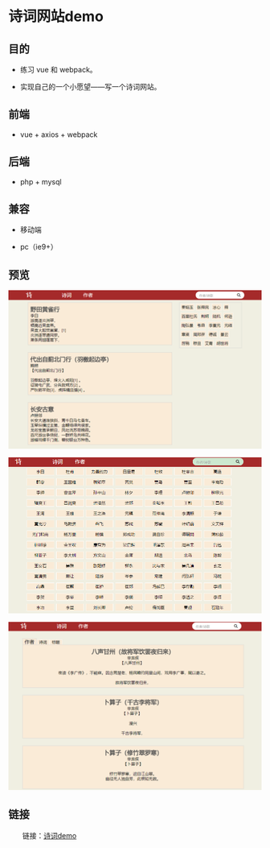 # 诗词网站demo

## 目的

* 练习 vue 和 webpack。

* 实现自己的一个小愿望——写一个诗词网站。

## 前端

* vue + axios + webpack

## 后端

* php + mysql

## 兼容

* 移动端

* pc（ie9+）

## 预览

![首页](./source/首页.png "首页")

![作者](./source/作者.png "作者")

![搜索](./source/搜索.png "搜索")

## 链接

&emsp;&emsp;链接：[诗词demo](http://坚.top/apps/poem)